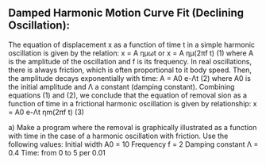 Damped Harmonic Motion Curve Fit (Declining Oscillation):
------

The equation of displacement x as a function of time t in a
simple harmonic oscillation is given by the relation:
x = A ημωt or x = A ημ(2πf t) (1)
where A is the amplitude of the oscillation and f is its frequency.
In real oscillations, there is always friction, which is often proportional to it
body speed. Then, the amplitude decays exponentially with time:
A = A0 e-Λt (2)
where A0 is the initial amplitude and Λ a constant (damping constant).
Combining equations (1) and (2), we conclude that the equation of removal
sion as a function of time in a frictional harmonic oscillation is given by
relationship:
x = A0 e-Λt ηm(2πf t) (3)

a) Make a program where the removal is graphically illustrated as a function
with time in the case of a harmonic oscillation with friction.
Use the following values:
Initial width A0 = 10
Frequency f = 2
Damping constant Λ = 0.4
Time: from 0 to 5 per 0.01
